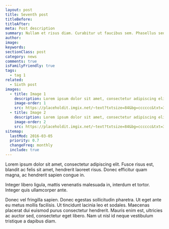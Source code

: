 ```yaml
---
layout: post
title: Seventh post
titleBefore:
titleAfter:
meta: Post description
summary: Nullam et risus diam. Curabitur ut faucibus sem. Phasellus sed augue quis nisl gravida faucibus.
author:
image:
keywords:
sectionClass: post
category: news
comments: true
isFamilyFriendly: true
tags:
  - tag 1
related:
  - Sixth post
images:
  - title: Image 1
    description: Lorem ipsum dolor sit amet, consectetur adipiscing elit.
    image-order: 1
    src: https://placeholdit.imgix.net/~text?txtsize=84&bg=cccccc&txt=320x477&w=320&h=477
  - title: Image 2
    description: Lorem ipsum dolor sit amet, consectetur adipiscing elit.
    image-order: 2
    src: https://placeholdit.imgix.net/~text?txtsize=84&bg=cccccc&txt=320x477&w=320&h=477
sitemap:
  lastMod: 2016-03-05
  priority: 0.7
  changeFreq: monthly
  include: true
---
```


Lorem ipsum dolor sit amet, consectetur adipiscing elit. Fusce risus est, blandit ac felis sit amet, hendrerit laoreet risus. Donec efficitur quam magna, ac hendrerit sapien congue in.

Integer libero ligula, mattis venenatis malesuada in, interdum et tortor. Integer quis ullamcorper ante.

Donec vel fringilla sapien. Donec egestas sollicitudin pharetra. Ut eget ante eu metus mollis facilisis. Ut tincidunt lacinia leo et sodales. Maecenas placerat dui euismod purus consectetur hendrerit. Mauris enim est, ultricies ac auctor sed, consectetur eget libero. Nam ut nisl id neque vestibulum tristique a dapibus diam.
